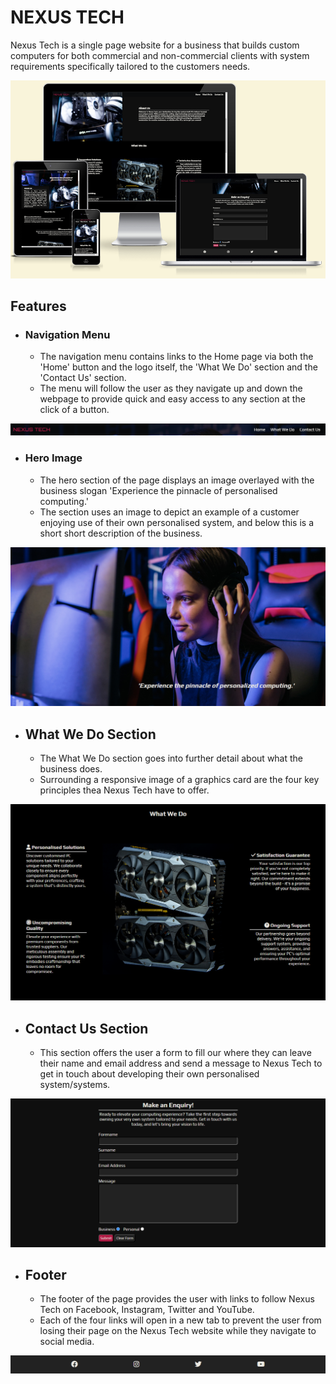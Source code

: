 # NEXUS TECH

Nexus Tech is a single page website for a business that builds custom computers for both commercial and non-commercial clients with system requirements specifically tailored to the customers needs.

![Screenshot of Nexus Tech website on multiple devices to demonstrate responsive design.](assets/images/responsive-design.PNG)

## Features

- ### Navigation Menu
  
  - The navigation menu contains links to the Home page via both the 'Home' button and the logo itself, the 'What We Do' section and the 'Contact Us' section.
  - The menu will follow the user as they navigate up and down the webpage to provide quick and easy access to any section at the click of a button.

![Screenshot of navigation menu.](assets/images/navigation-menu.PNG)

- ### Hero Image

  - The hero section of the page displays an image overlayed with the business slogan 'Experience the pinnacle of personalised computing.'
  - The section uses an image to depict an example of a customer enjoying use of their own personalised system, and below this is a short short description of the business.

![Screenshot of hero image section.](assets/images/hero-image.PNG)

- ## What We Do Section

  - The What We Do section goes into further detail about what the business does.
  - Surrounding a responsive image of a graphics card are the four key principles thea Nexus Tech have to offer.

![Screenshot of What We Do section.](assets/images/what-we-do.PNG)

- ## Contact Us Section

  - This section offers the user a form to fill our where they can leave their name and email address and send a message to Nexus Tech to get in touch about developing their own personalised system/systems.

![Screenshot of enquiry form.](assets/images/contact-us-form.PNG)

- ## Footer

  - The footer of the page provides the user with links to follow Nexus Tech on Facebook, Instagram, Twitter and YouTube.
  - Each of the four links will open in a new tab to prevent the user from losing their page on the Nexus Tech website while they navigate to social media.

![Screenshot of the website footer.](assets/images/footer.PNG)
